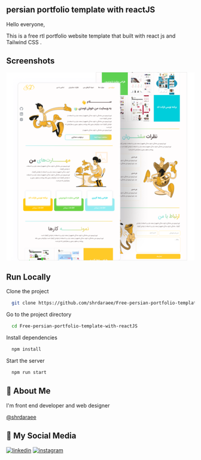 
## persian portfolio template with reactJS 

Hello everyone,

This is a free rtl portfolio website template that built with react js and Tailwind CSS .


## Screenshots

![App Screenshot](Screenshot.png)


## Run Locally

Clone the project

```bash
  git clone https://github.com/shrdaraee/Free-persian-portfolio-template-with-reactJS.git
```

Go to the project directory

```bash
  cd Free-persian-portfolio-template-with-reactJS
```

Install dependencies

```bash
  npm install
```

Start the server

```bash
  npm run start
```


## 🚀 About Me
I'm front end developer and web designer 



[@shrdaraee](https://www.github.com/shrdaraee)


## 🔗 My Social Media
[![linkedin](https://img.shields.io/badge/linkedin-0A66C2?style=for-the-badge&logo=linkedin&logoColor=white)](https://www.linkedin.com/in/sahar-daraee-bb2a62219/)
[![instagram](https://img.shields.io/badge/instagram-0A66C2?style=for-the-badge&logo=instagram&logoColor=white)](instagram.com/sahardaraee_ )
